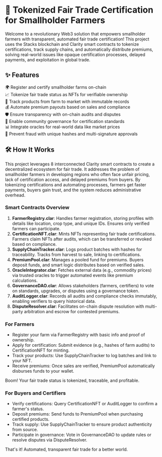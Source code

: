 # 🌱 Tokenized Fair Trade Certification for Smallholder Farmers

Welcome to a revolutionary Web3 solution that empowers smallholder farmers with transparent, automated fair trade certification! This project uses the Stacks blockchain and Clarity smart contracts to tokenize certifications, track supply chains, and automatically distribute premiums, solving real-world issues like opaque certification processes, delayed payments, and exploitation in global trade.

## ✨ Features

🌍 Register and certify smallholder farms on-chain  
📈 Tokenize fair trade status as NFTs for verifiable ownership  
🔄 Track products from farm to market with immutable records  
💰 Automate premium payouts based on sales and compliance  
🛡️ Ensure transparency with on-chain audits and disputes  
🤝 Enable community governance for certification standards  
📊 Integrate oracles for real-world data like market prices  
🚀 Prevent fraud with unique hashes and multi-signature approvals  

## 🛠 How It Works

This project leverages 8 interconnected Clarity smart contracts to create a decentralized ecosystem for fair trade. It addresses the problem of smallholder farmers in developing regions who often face unfair pricing, lack of certification access, and delayed premiums from buyers. By tokenizing certifications and automating processes, farmers get faster payments, buyers gain trust, and the system reduces administrative overhead.

### Smart Contracts Overview

1. **FarmerRegistry.clar**: Handles farmer registration, storing profiles with details like location, crop type, and unique IDs. Ensures only verified farmers can participate.  
2. **CertificationNFT.clar**: Mints NFTs representing fair trade certifications. Farmers claim NFTs after audits, which can be transferred or revoked based on compliance.  
3. **SupplyChainTracker.clar**: Logs product batches with hashes for traceability. Tracks from harvest to sale, linking to certifications.  
4. **PremiumPool.clar**: Manages a pooled fund for premiums. Buyers deposit funds, and smart logic distributes based on verified sales.  
5. **OracleIntegrator.clar**: Fetches external data (e.g., commodity prices) via trusted oracles to trigger automated events like premium calculations.  
6. **GovernanceDAO.clar**: Allows stakeholders (farmers, certifiers) to vote on standards, upgrades, or disputes using a governance token.  
7. **AuditLogger.clar**: Records all audits and compliance checks immutably, enabling verifiers to query historical data.  
8. **DisputeResolver.clar**: Facilitates on-chain dispute resolution with multi-party arbitration and escrow for contested premiums.  

### For Farmers

- Register your farm via FarmerRegistry with basic info and proof of ownership.  
- Apply for certification: Submit evidence (e.g., hashes of farm audits) to CertificationNFT for minting.  
- Track your products: Use SupplyChainTracker to log batches and link to your NFT.  
- Receive premiums: Once sales are verified, PremiumPool automatically disburses funds to your wallet.  

Boom! Your fair trade status is tokenized, traceable, and profitable.

### For Buyers and Certifiers

- Verify certifications: Query CertificationNFT or AuditLogger to confirm a farmer's status.  
- Deposit premiums: Send funds to PremiumPool when purchasing certified products.  
- Track supply: Use SupplyChainTracker to ensure product authenticity from source.  
- Participate in governance: Vote in GovernanceDAO to update rules or resolve disputes via DisputeResolver.  

That's it! Automated, transparent fair trade for a better world.
